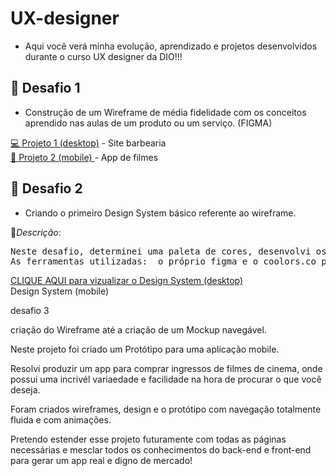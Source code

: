 # UX-designer
- Aqui você verá minha evolução, aprendizado e projetos desenvolvidos durante o curso UX designer da DIO!!!


## 🎯 Desafio 1 

 - Construção de um Wireframe de média fidelidade com os conceitos aprendido nas aulas de um produto ou um serviço. (FIGMA)

<a href="https://www.figma.com/file/3OGIBr1f4mjeP5WCbm8CFC/Wireframe---Barbearia?node-id=2%3A2&t=WlwXUqJzJXs4cm8u-1">💻  Projeto 1 (desktop)</a> - Site barbearia <br>
<a href="https://www.figma.com/file/YYEZBvEKh8SYXkHEs6jw3V/Untitled?node-id=95%3A269&t=WlwXUqJzJXs4cm8u-1">📱  Projeto 2 (mobile) </a> - App de filmes


## 🎯 Desafio 2 

- Criando o primeiro Design System básico referente ao wireframe.<br>

📑<i>Descrição</i>:<br>
<pre>
Neste desafio, determinei uma paleta de cores, desenvolvi os botões e os ícones , a tipografia e a fonte. 
As ferramentas utilizadas:  o próprio figma e o coolors.co para a escolha das cores e verificação de contraste das mesmas.</pre>

<a href="https://user-images.githubusercontent.com/124079997/234853610-1c94fb47-cf94-4dee-b8ad-594cb64c9f8d.png">CLIQUE AQUI para vizualizar o Design System (desktop)</a> <br>
Design System (mobile)


desafio 3 

criação do Wireframe até a criação de um Mockup navegável.

Neste projeto foi criado um Protótipo para uma aplicação mobile.

Resolvi produzir um app para comprar ingressos de filmes de cinema, onde possui uma incrivél variaedade e facilidade na hora de procurar o que você deseja.

Foram criados wireframes, design e o protótipo com navegação totalmente fluida e com animações.

Pretendo estender esse projeto futuramente com todas as páginas necessárias e mesclar todos os conhecimentos do back-end e front-end para gerar um app real e digno de mercado! 







